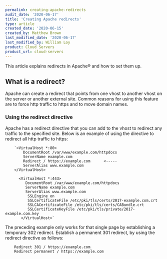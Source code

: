 ```yaml
---
permalink: creating-apache-redirects
audit_date: '2020-06-17'
title: 'Creating Apache redirects'
type: article
created_date: '2020-06-15'
created_by: Matthew Brown
last_modified_date: '2020-06-17'
last_modified_by: William Loy
product: Cloud Servers
product_url: cloud-servers
---
```


This article explains redirects in Apache&reg; and how to set them up.

## What is a redirect?

Apache can create a redirect that points from one vhost to another vhost on the server or another external site. Common reasons for using this feature are to force http traffic to https and to move domain names.

### Using the redirect directive

Apache has a redirect directive that you can add to the vhost to redirect any traffic to the specified site. Below is an example of using the directive to redirect all http traffic to https:


        `<VirtualHost *:80>
            DocumentRoot /var/www/example.com/httpdocs
            ServerName example.com
            Redirect / https://example.com      <-----
            ServerAlias www.example.com
        </VirtualHost>

          <VirtualHost *:443>
             DocumentRoot /var/www/example.com/httpdocs
             ServerName example.com
             ServerAlias www.example.com
              SSLEngine on
              SSLCertificateFile /etc/pki/tls/certs/2017-example.com.crt
              SSLCACertificateFile /etc/pki/tls/certs/CABundle.crt
              SSLCertificateKeyFile /etc/pki/tls/private/2017-example.com.key
           </VirtualHost>`

The preceding example only works for that single page by establishing a temporary 302 redirect. Establish a permanent 301 redirect, by using the redirect directive as follows:


        Redirect 301 / https://example.com
        Redirect permanent / https://example.com


<!--- Apache mod_rewrite(revisit when needed article is published)This is a separate module you can install for Apache to create redirects and rewrites. This is a more in depth and complicated process so the steps for this module will be explained in a separate article.
--->
